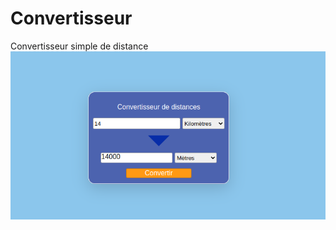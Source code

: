 # Convertisseur
Convertisseur simple de distance
![alt text](https://github.com/Kenedy-GBESSI/Convertisseur/blob/main/convertisseur.png?raw=false)
